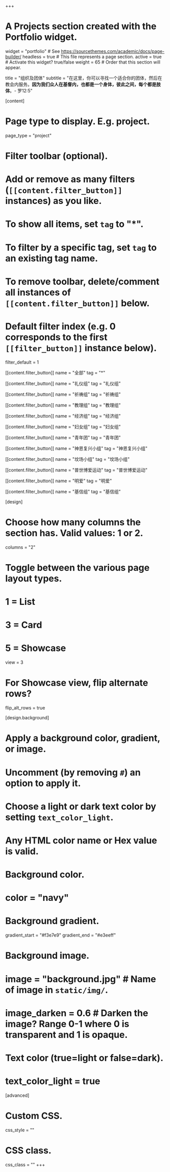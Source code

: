 +++
# A Projects section created with the Portfolio widget.
widget = "portfolio"  # See https://sourcethemes.com/academic/docs/page-builder/
headless = true  # This file represents a page section.
active = true  # Activate this widget? true/false
weight = 65  # Order that this section will appear.

title = "组织及团体"
subtitle = "在这里，你可以寻找一个适合你的团体，然后在教会内服务。**因为我们众人在基督内，也都是一个身体，彼此之间，每个都是肢体**。- 罗12:5"

[content]
  # Page type to display. E.g. project.
  page_type = "project"

  # Filter toolbar (optional).
  # Add or remove as many filters (`[[content.filter_button]]` instances) as you like.
  # To show all items, set `tag` to "*".
  # To filter by a specific tag, set `tag` to an existing tag name.
  # To remove toolbar, delete/comment all instances of `[[content.filter_button]]` below.

  # Default filter index (e.g. 0 corresponds to the first `[[filter_button]]` instance below).
  filter_default = 1

  [[content.filter_button]]
    name = "全部"
    tag = "*"

  [[content.filter_button]]
    name = "礼仪组"
    tag = "礼仪组"

  [[content.filter_button]]
    name = "祈祷组"
    tag = "祈祷组"

  [[content.filter_button]]
    name = "教理组"
    tag = "教理组"

  [[content.filter_button]]
    name = "经济组"
    tag = "经济组"

  [[content.filter_button]]
    name = "妇女组"
    tag = "妇女组"

  [[content.filter_button]]
    name = "青年团"
    tag = "青年团"

  [[content.filter_button]]
    name = "神恩复兴小组"
    tag = "神恩复兴小组"

  [[content.filter_button]]
    name = "坟场小组"
    tag = "坟场小组"

  [[content.filter_button]]
    name = "普世博爱运动"
    tag = "普世博爱运动"

  [[content.filter_button]]
    name = "明爱"
    tag = "明爱"

  [[content.filter_button]]
    name = "基信组"
    tag = "基信组"



[design]
  # Choose how many columns the section has. Valid values: 1 or 2.
  columns = "2"

  # Toggle between the various page layout types.
  #   1 = List
  #   3 = Card
  #   5 = Showcase
  view = 3

  # For Showcase view, flip alternate rows?
  flip_alt_rows = true

[design.background]
  # Apply a background color, gradient, or image.
  #   Uncomment (by removing `#`) an option to apply it.
  #   Choose a light or dark text color by setting `text_color_light`.
  #   Any HTML color name or Hex value is valid.

  # Background color.
  # color = "navy"

  # Background gradient.
  gradient_start = "#f3e7e9"
  gradient_end = "#e3eeff"

  # Background image.
  # image = "background.jpg"  # Name of image in `static/img/`.
  # image_darken = 0.6  # Darken the image? Range 0-1 where 0 is transparent and 1 is opaque.

  # Text color (true=light or false=dark).
  # text_color_light = true  

[advanced]
 # Custom CSS.
 css_style = ""

 # CSS class.
 css_class = ""
+++
